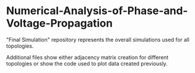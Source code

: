# Numerical-Analysis-of-Phase-and-Voltage-Propagation

"Final Simulation" repository represents the overall simulations used for all topologies.

Additional files show either adjacency matrix creation for different topologies or show the code used to plot data created previously.
